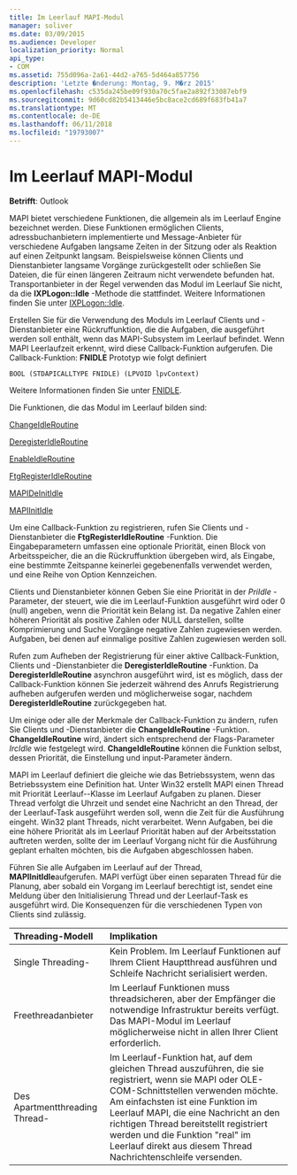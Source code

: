 ```yaml
---
title: Im Leerlauf MAPI-Modul
manager: soliver
ms.date: 03/09/2015
ms.audience: Developer
localization_priority: Normal
api_type:
- COM
ms.assetid: 755d096a-2a61-44d2-a765-5d464a857756
description: 'Letzte �nderung: Montag, 9. M�rz 2015'
ms.openlocfilehash: c535da245be09f930a70c5fae2a892f33087ebf9
ms.sourcegitcommit: 9d60cd82b5413446e5bc8ace2cd689f683fb41a7
ms.translationtype: MT
ms.contentlocale: de-DE
ms.lasthandoff: 06/11/2018
ms.locfileid: "19793007"
---
```

# <a name="mapi-idle-engine"></a>Im Leerlauf MAPI-Modul

  
  
**Betrifft**: Outlook 
  
MAPI bietet verschiedene Funktionen, die allgemein als im Leerlauf Engine bezeichnet werden. Diese Funktionen ermöglichen Clients, adressbuchanbietern implementierte und Message-Anbieter für verschiedene Aufgaben langsame Zeiten in der Sitzung oder als Reaktion auf einen Zeitpunkt langsam. Beispielsweise können Clients und Dienstanbieter langsame Vorgänge zurückgestellt oder schließen Sie Dateien, die für einen längeren Zeitraum nicht verwendete befunden hat. Transportanbieter in der Regel verwenden das Modul im Leerlauf Sie nicht, da die **IXPLogon::Idle** -Methode die stattfindet. Weitere Informationen finden Sie unter [IXPLogon::Idle](ixplogon-idle.md).
  
Erstellen Sie für die Verwendung des Moduls im Leerlauf Clients und -Dienstanbieter eine Rückruffunktion, die die Aufgaben, die ausgeführt werden soll enthält, wenn das MAPI-Subsystem im Leerlauf befindet. Wenn MAPI Leerlaufzeit erkennt, wird diese Callback-Funktion aufgerufen. Die Callback-Funktion: **FNIDLE** Prototyp wie folgt definiert 
  
 `BOOL (STDAPICALLTYPE FNIDLE) (LPVOID lpvContext)`
  
Weitere Informationen finden Sie unter [FNIDLE](fnidle.md).
  
Die Funktionen, die das Modul im Leerlauf bilden sind:
  
[ChangeIdleRoutine](changeidleroutine.md)
  
[DeregisterIdleRoutine](deregisteridleroutine.md)
  
[EnableIdleRoutine](enableidleroutine.md)
  
[FtgRegisterIdleRoutine](ftgregisteridleroutine.md)
  
[MAPIDeInitIdle](mapideinitidle.md)
  
[MAPIInitIdle](mapiinitidle.md)
  
Um eine Callback-Funktion zu registrieren, rufen Sie Clients und -Dienstanbieter die **FtgRegisterIdleRoutine** -Funktion. Die Eingabeparametern umfassen eine optionale Priorität, einen Block von Arbeitsspeicher, die an die Rückruffunktion übergeben wird, als Eingabe, eine bestimmte Zeitspanne keinerlei gegebenenfalls verwendet werden, und eine Reihe von Option Kennzeichen. 
  
Clients und Dienstanbieter können Geben Sie eine Priorität in der _PriIdle_ -Parameter, der steuert, wie die im Leerlauf-Funktion ausgeführt wird oder 0 (null) angeben, wenn die Priorität kein Belang ist. Da negative Zahlen einer höheren Priorität als positive Zahlen oder NULL darstellen, sollte Komprimierung und Suche Vorgänge negative Zahlen zugewiesen werden. Aufgaben, bei denen auf einmalige positive Zahlen zugewiesen werden soll. 
  
Rufen zum Aufheben der Registrierung für einer aktive Callback-Funktion, Clients und -Dienstanbieter die **DeregisterIdleRoutine** -Funktion. Da **DeregisterIdleRoutine** asynchron ausgeführt wird, ist es möglich, dass der Callback-Funktion können Sie jederzeit während des Anrufs Registrierung aufheben aufgerufen werden und möglicherweise sogar, nachdem **DeregisterIdleRoutine** zurückgegeben hat. 
  
Um einige oder alle der Merkmale der Callback-Funktion zu ändern, rufen Sie Clients und -Dienstanbieter die **ChangeIdleRoutine** -Funktion. **ChangeIdleRoutine** wird, ändert sich entsprechend der Flags-Parameter _IrcIdle_ wie festgelegt wird. **ChangeIdleRoutine** können die Funktion selbst, dessen Priorität, die Einstellung und input-Parameter ändern. 
  
MAPI im Leerlauf definiert die gleiche wie das Betriebssystem, wenn das Betriebssystem eine Definition hat. Unter Win32 erstellt MAPI einen Thread mit Priorität Leerlauf--Klasse im Leerlauf Aufgaben zu planen. Dieser Thread verfolgt die Uhrzeit und sendet eine Nachricht an den Thread, der der Leerlauf-Task ausgeführt werden soll, wenn die Zeit für die Ausführung eingeht. Win32 plant Threads, nicht verarbeitet. Wenn Aufgaben, bei die eine höhere Priorität als im Leerlauf Priorität haben auf der Arbeitsstation auftreten werden, sollte der im Leerlauf Vorgang nicht für die Ausführung geplant erhalten möchten, bis die Aufgaben abgeschlossen haben. 
  
Führen Sie alle Aufgaben im Leerlauf auf der Thread, **MAPIInitIdle**aufgerufen. MAPI verfügt über einen separaten Thread für die Planung, aber sobald ein Vorgang im Leerlauf berechtigt ist, sendet eine Meldung über den Initialisierung Thread und der Leerlauf-Task es ausgeführt wird. Die Konsequenzen für die verschiedenen Typen von Clients sind zulässig.
  
|**Threading-Modell**|**Implikation**|
|:-----|:-----|
|Single Threading-  <br/> |Kein Problem. Im Leerlauf Funktionen auf Ihrem Client Hauptthread ausführen und Schleife Nachricht serialisiert werden.  <br/> |
|Freethreadanbieter  <br/> |Im Leerlauf Funktionen muss threadsicheren, aber der Empfänger die notwendige Infrastruktur bereits verfügt. Das MAPI-Modul im Leerlauf möglicherweise nicht in allen Ihrer Client erforderlich.  <br/> |
|Des Apartmentthreading Thread-  <br/> |Im Leerlauf-Funktion hat, auf dem gleichen Thread auszuführen, die sie registriert, wenn sie MAPI oder OLE-COM-Schnittstellen verwenden möchte. Am einfachsten ist eine Funktion im Leerlauf MAPI, die eine Nachricht an den richtigen Thread bereitstellt registriert werden und die Funktion "real" im Leerlauf direkt aus diesem Thread Nachrichtenschleife versenden.  <br/> |
   

